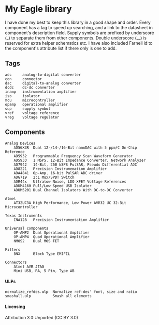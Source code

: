 # My Eagle library

I have done my best to keep this library in a good shape and order.
Every component has a tag to speed up searching, and a link to the datasheet
in component's description field. Supply symbols are prefixed by underscore
(_) to separate them from other components. Double underscore (__) is reserved
for extra helper schematics etc. I have also included Farnell id to the
component's attribute list if there only is one to add.

## Tags

    adc     analog-to-digital converter
    con     connector
    dac     digital-to-analog converter
    dcdc    dc-dc converter
    inamp   instrumentation amplifier
    iso     isolator
    mcu     microcontroller
    opamp   operational amplifier
    sup     supply symbol
    vref    voltage reference
    vreg    voltage regulator

## Components

    Analog Devices
        AD56X3R  Dual 12-/14-/16-Bit nanoDAC with 5 ppm/C On-Chip Reference 
        AD5932   Programmable Frequency Scan Waveform Generator 
        AD5933   1 MSPS, 12-Bit Impedance Converter, Network Analyzer
        AD7942   14-Bit, 250 kSPS PulSAR, Pseudo Differential ADC
        AD8221   Precision Instrumenation Amplifier
        ADA4841  Op-Amp, 16-bit PulSAR ADC driver
        ADG719   2:1 Mux/SPDT Switch
        ADR44x   Ultralow Noise, LDO XFET Voltage References
        ADUM4160 Full/Low Speed USB Isolater
        ADUM5201 Dual Channel Isolators With DC-to-DC Converter

    Atmel
        AT32UC3A High Performance, Low Power AVR32 UC 32-Bit Microcontroller

    Texas Instruments
        INA128   Precision Instrumentation Amplifier

    Universal components
        OP-AMP2  Dual Operational Amplifier
        OP-AMP4  Quad Operational Amplifier
        NMOS2    Dual MOS FET

    Filters
        BNX      Block Type EMIFIL

    Connectors
        Atmel AVR JTAG
        Mini USB, RA, 5 Pin, Type AB

#### ULPs

    normalize_refdes.ulp  Normalize ref-des' font, size and ratio
    smashall.ulp          Smash all elements

#### Licensing

Attribution 3.0 Unported (CC BY 3.0)
